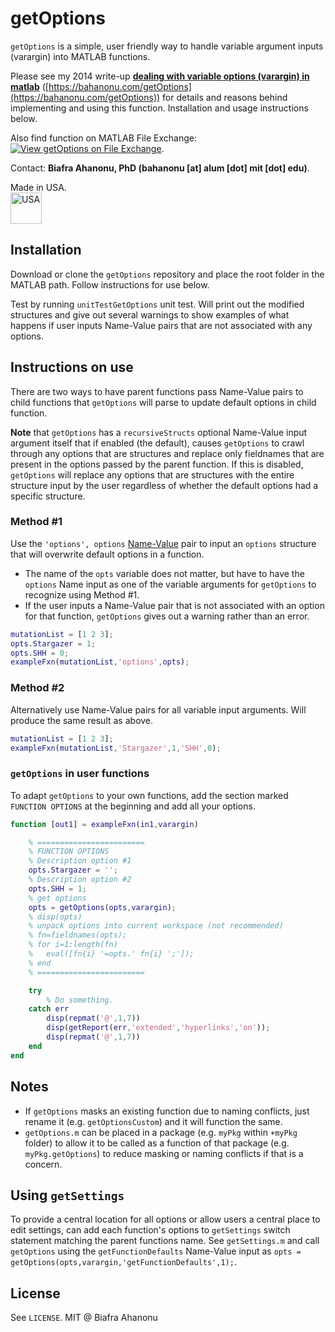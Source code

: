 # getOptions

`getOptions` is a simple, user friendly way to handle variable argument inputs (varargin) into MATLAB functions.

Please see my 2014 write-up __[dealing with variable options (varargin) in matlab](https://bahanonu.com/getOptions)__ ([https://bahanonu.com/getOptions](https://bahanonu.com/getOptions)) for details and reasons behind implementing and using this function. Installation and usage instructions below.

Also find function on MATLAB File Exchange: [![View getOptions on File Exchange](https://www.mathworks.com/matlabcentral/images/matlab-file-exchange.svg)](https://www.mathworks.com/matlabcentral/fileexchange/75464-getoptions).

Contact: __Biafra Ahanonu, PhD (bahanonu [at] alum [dot] mit [dot] edu)__.

Made in USA.<br>
<img src="https://user-images.githubusercontent.com/5241605/71493809-322a5400-27ff-11ea-9b2d-52ff20b5f332.png" align="center" title="USA" alt="USA" width="auto" height="50">

## Installation

Download or clone the `getOptions` repository and place the root folder in the MATLAB path. Follow instructions for use below.

Test by running `unitTestGetOptions` unit test. Will print out the modified structures and give out several warnings to show examples of what happens if user inputs Name-Value pairs that are not associated with any options.

## Instructions on use
There are two ways to have parent functions pass Name-Value pairs to child functions that `getOptions` will parse to update default options in child function.

__Note__ that `getOptions` has a `recursiveStructs` optional Name-Value input argument itself that if enabled (the default), causes `getOptions` to crawl through any options that are structures and replace only fieldnames that are present in the options passed by the parent function. If this is disabled, `getOptions` will replace any options that are structures with the entire structure input by the user regardless of whether the default options had a specific structure.

### Method #1
Use the `'options', options` [Name-Value](https://www.mathworks.com/help/matlab/ref/varargin.html) pair to input an `options` structure that will overwrite default options in a function.
- The name of the `opts` variable does not matter, but have to have the `options` Name input as one of the variable arguments for `getOptions` to recognize using Method #1.
- If the user inputs a Name-Value pair that is not associated with an option for that function, `getOptions` gives out a warning rather than an error.

```MATLAB
mutationList = [1 2 3];
opts.Stargazer = 1;
opts.SHH = 0;
exampleFxn(mutationList,'options',opts);
```

### Method #2
Alternatively use Name-Value pairs for all variable input arguments. Will produce the same result as above.

```MATLAB
mutationList = [1 2 3];
exampleFxn(mutationList,'Stargazer',1,'SHH',0);
```

### `getOptions` in user functions
To adapt `getOptions` to your own functions, add the section marked `FUNCTION OPTIONS` at the beginning and add all your options.

```MATLAB
function [out1] = exampleFxn(in1,varargin)

    % ========================
    % FUNCTION OPTIONS
    % Description option #1
    opts.Stargazer = '';
    % Description option #2
    opts.SHH = 1;
    % get options
    opts = getOptions(opts,varargin);
    % disp(opts)
    % unpack options into current workspace (not recommended)
    % fn=fieldnames(opts);
    % for i=1:length(fn)
    %   eval([fn{i} '=opts.' fn{i} ';']);
    % end
    % ========================

    try
        % Do something.
    catch err
        disp(repmat('@',1,7))
        disp(getReport(err,'extended','hyperlinks','on'));
        disp(repmat('@',1,7))
    end
end
```

## Notes
- If `getOptions` masks an existing function due to naming conflicts, just rename it (e.g. `getOptionsCustom`) and it will function the same.
- `getOptions.m` can be placed in a package (e.g. `myPkg` within `+myPkg` folder) to allow it to be called as a function of that package (e.g. `myPkg.getOptions`) to reduce masking or naming conflicts if that is a concern.

## Using `getSettings`
To provide a central location for all options or allow users a central place to edit settings, can add each function's options to `getSettings` switch statement matching the parent functions name. See `getSettings.m` and call `getOptions` using the `getFunctionDefaults` Name-Value input as `opts = getOptions(opts,varargin,'getFunctionDefaults',1);`.

## License

See `LICENSE`. MIT @ Biafra Ahanonu